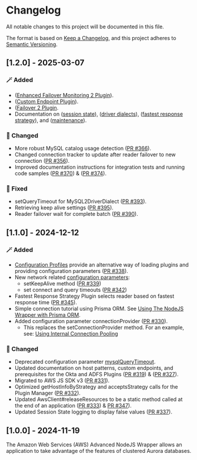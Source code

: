 # Changelog

All notable changes to this project will be documented in this file.

The format is based on [Keep a Changelog](https://keepachangelog.com/en/1.0.0/), and this project adheres to [Semantic Versioning](https://semver.org/#semantic-versioning-200).

## [1.2.0] - 2025-03-07

### :magic_wand: Added

- ([Enhanced Failover Monitoring 2 Plugin](./docs/using-the-nodejs-wrapper/using-plugins/UsingTheHostMonitoringPlugin.md#host-monitoring-plugin-v2)).
- ([Custom Endpoint Plugin](./docs/using-the-nodejs-wrapper/using-plugins/UsingTheCustomEndpointPlugin.md)).
- ([Failover 2 Plugin](./docs/using-the-nodejs-wrapper/using-plugins/UsingTheFailover2Plugin.md).
- Documentation on ([session state](./docs/using-the-nodejs-wrapper/SessionState.md)), ([driver dialects](./docs/using-the-nodejs-wrapper/DriverDialects.md)), ([fastest response strategy](./docs/using-the-nodejs-wrapper/using-plugins/UsingTheFastestResponseStrategyPlugin.md)), and ([maintenance](./MAINTENANCE.md)).

### :crab: Changed

- More robust MySQL catalog usage detection ([PR #366](https://github.com/aws/aws-advanced-nodejs-wrapper/pull/366)).
- Changed connection tracker to update after reader failover to new connection ([PR #356](https://github.com/aws/aws-advanced-nodejs-wrapper/pull/356)).
- Improved documentation instructions for integration tests and running code samples ([PR #370](https://github.com/aws/aws-advanced-nodejs-wrapper/pull/370)) & ([PR #374](https://github.com/aws/aws-advanced-nodejs-wrapper/pull/374)).

### :bug: Fixed

- setQueryTimeout for MySQL2DriverDialect ([PR #393](https://github.com/aws/aws-advanced-nodejs-wrapper/pull/393)).
- Retrieving keep alive settings ([PR #395](https://github.com/aws/aws-advanced-nodejs-wrapper/pull/395)).
- Reader failover wait for complete batch ([PR #390](https://github.com/aws/aws-advanced-nodejs-wrapper/pull/390)).

## [1.1.0] - 2024-12-12

### :magic_wand: Added

- [Configuration Profiles](./docs/using-the-nodejs-wrapper/UsingTheNodejsWrapper.md#configuration-profiles) provide an alternative way of loading plugins and providing configuration parameters ([PR #338](https://github.com/aws/aws-advanced-nodejs-wrapper/pull/338)).
- New network related [configuration parameters](./docs/using-the-nodejs-wrapper/UsingTheNodejsWrapper.md#aws-advanced-nodejs-wrapper-parameters):
  - setKeepAlive method ([PR #339](https://github.com/aws/aws-advanced-nodejs-wrapper/pull/339))
  - set connect and query timeouts ([PR #342](https://github.com/aws/aws-advanced-nodejs-wrapper/pull/342))
- Fastest Response Strategy Plugin selects reader based on fastest response time ([PR #345](https://github.com/aws/aws-advanced-nodejs-wrapper/pull/345)).
- Simple connection tutorial using Prisma ORM. See [Using The NodeJS Wrapper with Prisma ORM](./examples/prisma_example/README.md).
- Added configuration parameter connectionProvider ([PR #330](https://github.com/aws/aws-advanced-nodejs-wrapper/pull/330)).
  - This replaces the setConnectionProvider method. For an example, see: [Using Internal Connection Pooling](./docs/using-the-nodejs-wrapper/using-plugins/UsingTheReadWriteSplittingPlugin.md/#internal-connection-pooling)

### :crab: Changed

- Deprecated configuration parameter [mysqlQueryTimeout](./docs/using-the-nodejs-wrapper/UsingTheNodejsWrapper.md#aws-advanced-nodejs-wrapper-parameters).
- Updated documentation on host patterns, custom endpoints, and prerequisites for the Okta and ADFS Plugins ([PR #319](https://github.com/aws/aws-advanced-nodejs-wrapper/pull/319)) & ([PR #327](https://github.com/aws/aws-advanced-nodejs-wrapper/pull/327)).
- Migrated to AWS JS SDK v3 ([PR #331](https://github.com/aws/aws-advanced-nodejs-wrapper/pull/331)).
- Optimized getHostInfoByStrategy and acceptsStrategy calls for the Plugin Manager ([PR #332](https://github.com/aws/aws-advanced-nodejs-wrapper/pull/332)).
- Updated AwsClient#releaseResources to be a static method called at the end of an application ([PR #333](https://github.com/aws/aws-advanced-nodejs-wrapper/pull/333)) & [PR #347](https://github.com/aws/aws-advanced-nodejs-wrapper/pull/347)).
- Updated Session State logging to display false values ([PR #337](https://github.com/aws/aws-advanced-nodejs-wrapper/pull/337)).

## [1.0.0] - 2024-11-19

The Amazon Web Services (AWS) Advanced NodeJS Wrapper allows an application to take advantage of the features of clustered Aurora databases.

[0.0.1]: https://github.com/awslabs/aws-advanced-nodejs-wrapper/releases/tag/0.0.1
